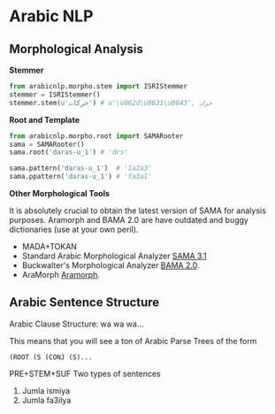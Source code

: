 Arabic NLP
=


Morphological Analysis
-

**Stemmer**
```python
from arabicnlp.morpho.stem import ISRIStemmer
stemmer = ISRIStemmer()
stemmer.stem(u'حركات') # u'\u062d\u0631\u0643', حرك
```

**Root and Template**
```python
from arabicnlp.morpho.root import SAMARooter
sama = SAMARooter()
sama.root('daras-u_1') # 'drs'

sama.pattern('daras-u_1')  # '1a2a3'
sama.ppattern('daras-u_1') # 'fa3al'
```

**Other Morphological Tools**

It is absolutely crucial to obtain the latest version of SAMA for analysis purposes.
Aramorph and BAMA 2.0 are have outdated and buggy dictionaries (use at your own peril).

* MADA+TOKAN
* Standard Arabic Morphological Analyzer [SAMA 3.1](http://www.ldc.upenn.edu/Catalog/catalogEntry.jsp?catalogId=LDC2010L01)
* Buckwalter's Morphological Analyzer [BAMA 2.0](http://www.ldc.upenn.edu/Catalog/catalogEntry.jsp?catalogId=LDC2004L02).
* AraMorph [Aramorph](http://www.nongnu.org/aramorph/).

Arabic Sentence Structure
-
Arabic Clause Structure: wa wa wa...

This means that you will see a ton of Arabic Parse Trees of the form

`(ROOT (S (CONJ (S)...`
	
PRE+STEM+SUF
Two types of sentences
1. Jumla ismiya
2. Jumla fa3ilya
